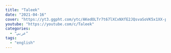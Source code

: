 ```yaml
---
title: "Taleek"
date: "2021-04-16"
cover: "https://yt3.ggpht.com/ytc/AKedOLTr7t67lXCxNXfE2JQsvaSoVK5x1XX-pOBCjqeU=s88-c-k-c0x00ffffff-no-rj"
youtube: "https://youtube.com/c/Taleek"
categories:
  - "عربي"
tags:
  - "english"
---
```

